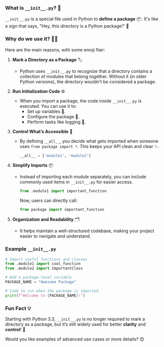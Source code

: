 ### What is `__init__.py`? 🤔  

`__init__.py` is a special file used in Python to **define a package** 📦. It's like a sign that says, "Hey, this directory is a Python package!" 🐍  

### Why do we use it? 🤷‍♂️  

Here are the main reasons, with some emoji flair:  

1. **Mark a Directory as a Package** 🏷️  
   - Python uses `__init__.py` to recognize that a directory contains a collection of modules that belong together. Without it (in older Python versions), the directory wouldn't be considered a package.  

2. **Run Initialization Code** ⚙️  
   - When you import a package, the code inside `__init__.py` is executed. You can use it to:  
     - Set up variables 🧩.  
     - Configure the package 🔧.  
     - Perform tasks like logging 📝.  

3. **Control What’s Accessible** 🛂  
   - By defining `__all__`, you decide what gets imported when someone uses `from package import *`. This keeps your API clean and clear ✨.  
     ```python
     __all__ = ['module1', 'module2']
     ```  

4. **Simplify Imports** 📦  
   - Instead of importing each module separately, you can include commonly used items in `__init__.py` for easier access.  
     ```python
     from .module1 import important_function
     ```  
     Now, users can directly call:  
     ```python
     from package import important_function
     ```  

5. **Organization and Readability** 🗂️  
   - It helps maintain a well-structured codebase, making your project easier to navigate and understand.  



### Example `__init__.py`  
```python
# Import useful functions and classes
from .module1 import cool_function
from .module2 import ImportantClass

# Add a package-level variable
PACKAGE_NAME = "Awesome Package"

# Code to run when the package is imported
print(f"Welcome to {PACKAGE_NAME}!")
```



### Fun Fact 💡  
Starting with Python 3.3, `__init__.py` is no longer required to mark a directory as a package, but it’s still widely used for better **clarity** and **control**! 🚀  

Would you like examples of advanced use cases or more details? 😊